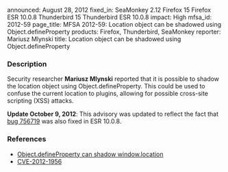 announced: August 28, 2012
fixed_in: SeaMonkey 2.12
          Firefox 15
          Firefox ESR 10.0.8
          Thunderbird 15
          Thunderbird ESR 10.0.8
impact: High
mfsa_id: 2012-59
page_title: MFSA 2012-59: Location object can be shadowed using Object.defineProperty
products: Firefox, Thunderbird, SeaMonkey
reporter: Mariusz Mlynski
title: Location object can be shadowed using Object.defineProperty

<h3>Description</h3>

<p>Security researcher <strong>Mariusz Mlynski</strong> reported that it is possible to shadow the location object using Object.defineProperty. This could be used to confuse the current location to plugins, allowing for possible cross-site scripting (XSS) attacks.
</p>

<p><strong>Update October 9, 2012</strong>: This advisory was updated to reflect the fact that <a href="&lt;a href=" https:="">bug 756719</a> was also fixed in ESR 10.0.8.


</p><h3>References</h3>

<ul>
  <li><a href="https://bugzilla.mozilla.org/show_bug.cgi?id=756719">
      Object.defineProperty can shadow window.location</a></li>
  <li><a href="http://cve.mitre.org/cgi-bin/cvename.cgi?name=CVE-2012-1956" class="ex-ref">CVE-2012-1956</a></li>
</ul>




